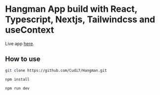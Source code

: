 # Hangman App build with React, Typescript, Nextjs, Tailwindcss and useContext

Live app [here](https://tailwindcss.com/).

## How to use

```bash
git clone https://github.com/Cudi7/Hangman.git
```

```bash
npm install
```

```bash
npm run dev
```
